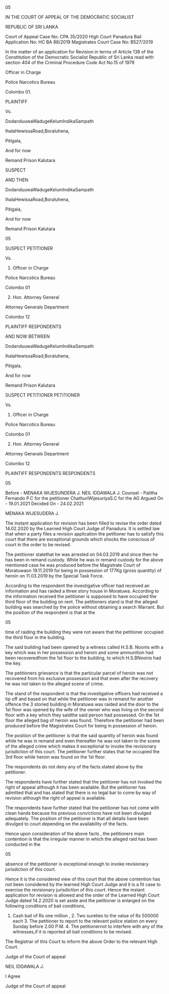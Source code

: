 05

IN THE COURT OF APPEAL OF THE DEMOCRATIC SOCIALIST

REPUBLIC OF SRI LANKA

Court of Appeal Case No: CPA 35/2020 High Court Panadura Bail Application No: HC BA 88/2019 Magistrates Court Case No: B527/2019

In the matter of an application for Revision in terms of Article 138 of the Constitution of the Democratic Socialist Republic of Sri Lanka read with section 404 of the Criminal Procedure Code Act No.15 of 1979

Officer in Charge

Police Narcotics Bureau

Colombo 01.

PLAINTIFF

Vs.

DodanduuwaWadugeKelumIndikaSampath

IhalaHewissaRoad,Boraluhena,

Pitigala,

And for now

Remand Prison Kalutara

SUSPECT

AND THEN

DodanduuwaWadugeKelumIndikaSampath

IhalaHewissaRoad,Boraluhena,

Pitigala,

And for now

Remand Prison Kalutara

05

SUSPECT PETITIONER

Vs.

01. Officer in Charge

Police Narcotics Bureau

Colombo 01

02. Hon. Attorney General

Attorney Generals Department

Colombo 12

PLAINTIFF RESPONDENTS

AND NOW BETWEEN

DodanduuwaWadugeKelumIndikaSampath

IhalaHewissaRoad,Boraluhena,

Pitigala,

And for now

Remand Prison Kalutara

SUSPECT PETITIONER PETITIONER

Vs.

01. Officer in Charge

Police Narcotics Bureau

Colombo 01

02. Hon. Attorney General

Attorney Generals Department

Colombo 12

PLAINTIFF RESPONDENTS RESPONDENTS

05

Before - MENAKA WIJESUNDERA J. NEIL IDDAWALA J. Counsel - Palitha Fernando P.C for the petitioner ChathuriWijesuriyaS.C for the AG Argued On - 19.01.2021 Decided On - 24.02.2021

MENAKA WIJESUDERA J.

The instant application for revision has been filled to revise the order dated 14.02.2020 by the Learned High Court Judge of Panadura. It is settled law that when a party files a revision application the petitioner has to satisfy this court that there are exceptional grounds which shocks the conscious of court in the order to be revised.

The petitioner statethat he was arrested on 04.03.2019 and since then he has been in remand custody. While he was in remand custody for the above mentioned case he was produced before the Magistrate Court of Moratuwaon 19.11.2019 for being in possession of 177Kg (gross quantity) of heroin on 11.03.2019 by the Special Task Force.

According to the respondent the investigative officer had received an information and has raided a three story house in Moratuwa. According to the information received the petitioner is supposed to have occupied the third floor of the building on rent. The petitioners stand is that the alleged building was searched by the police without obtaining a search Warrant. But the position of the respondent is that at the

05

time of raiding the building they were not aware that the petitioner occupied the third floor in the building.

The said building had been opened by a witness called H.S.B. Noonis with a key which was in her possession and heroin and some ammunition had been recoveredfrom the 1st floor to the building, to which H.S.BNoonis had the key.

The petitioners grievance is that the particular parcel of heroin was not recovered from his exclusive possession and that even after the recovery he was not taken to the alleged scene of crime.

The stand of the respondent is that the investigative officers had received a tip off and based on that while the petitioner was in remand for another offence the 3 storied building in Moratuwa was raided and the door to the 1st floor was opened by the wife of the owner who was living on the second floor with a key which they saidthe said person had possessed. On the 1st floor the alleged bag of heroin was found. Therefore the petitioner had been produced before the Magistrates Court for being in possession of heroin.

The position of the petitioner is that the said quantity of heroin was found while he was in remand and even thereafter he was not taken to the scene of the alleged crime which makes it exceptional to invoke the revisionary jurisdiction of this court. The petitioner further states that he occupied the 3rd floor while heroin was found on the 1st floor.

The respondents do not deny any of the facts stated above by the petitioner.

The respondents have further stated that the petitioner has not invoked the right of appeal although it has been available. But the petitioner has admitted that and has stated that there is no legal bar to come by way of revision although the right of appeal is available.

The respondents have further stated that the petitioner has not come with clean hands because his previous convictions have not been divulged adequately. The position of the petitioner is that all details have been divulged to court depending on the availability of the facts.

Hence upon consideration of the above facts , the petitioners main contention is that the irregular manner in which the alleged raid has been conducted in the

05

absence of the petitioner is exceptional enough to invoke revisionary jurisdiction of this court.

Hence it is the considered view of this court that the above contention has not been considered by the learned High Court Judge and it is a fit case to exercise the revisionary jurisdiction of this court. Hence the instant application for revision is allowed and the order of the Learned High Court Judge dated 14.2.2020 is set aside and the petitioner is enlarged on the following conditions of bail conditions,

1. Cash bail of Rs one million , 2. Two sureties to the value of Rs 500000 each 3. The petitioner to report to the relevant police station on every Sunday before 2.00 P.M. 4. The petitionernot to interfere with any of the witnesses,if it is reported all bail conditions to be revised.

The Registrar of this Court to inform the above Order to the relevant High Court.

Judge of the Court of appeal

NEIL IDDAWALA J.

I Agree

Judge of the Court of appeal